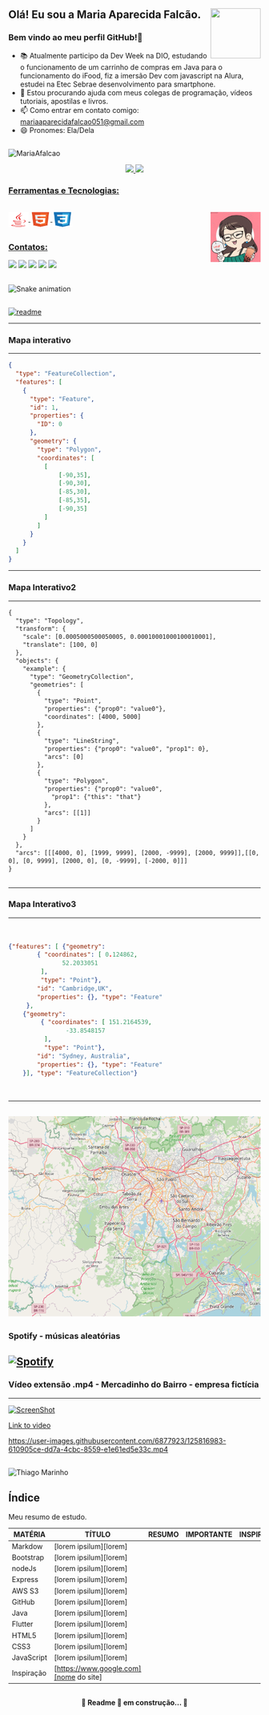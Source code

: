 
## Olá! Eu sou a Maria Aparecida Falcão.  <img src="https://github.com/MariaAfalcao/MariaAfalcao/blob/main/video.gif" width="100" height="100" align="right">

### Bem vindo ao meu perfil GitHub!👋

- 📚 Atualmente participo da Dev Week na DIO, estudando o funcionamento de um carrinho de compras em Java para o funcionamento do iFood, fiz a imersão Dev com javascript na Alura, estudei na Etec Sebrae desenvolvimento para smartphone.
- 🤔 Estou procurando ajuda com meus colegas de programação, vídeos tutoriais, apostilas e livros.
- 📫 Como entrar em contato comigo: mariaaparecidafalcao051@gmail.com
- 😄 Pronomes: Ela/Dela

##

<p align="left"><img src="https://komarev.com/ghpvc/?username=MariaAfalcao&label=Profile%20views&color=0e75b6&style=flat" alt="MariaAfalcao" /> </p>

<div align="center">
  <a href="https://github.com/MariaAfalcao">
  <img height="180em" src="https://github-readme-stats.vercel.app/api?username=MariaAfalcao&show_icons=true&theme=highcontrast&include_all_commits=true&count_private=true"/>
  <img height="180em" src="https://github-readme-stats.vercel.app/api/top-langs/?username=MariaAfalcao&layout=compact&langs_count=7&theme=highcontrast"/>
</div>
  
 ### Ferramentas e Tecnologias:
  
  <div style="display: inline_block"><br>
  <img align="center" alt="Maria-Java" height="30" width="40" src="https://raw.githubusercontent.com/devicons/devicon/master/icons/java/java-plain.svg">
  <img align="center" alt="Maria-HTML5" height="30" width="40" src="https://raw.githubusercontent.com/devicons/devicon/master/icons/html5/html5-original.svg">
  <img align="center" alt="Maria-CSS3" height="30" width="40" src="https://raw.githubusercontent.com/devicons/devicon/master/icons/css3/css3-original.svg">
 
<img src="https://github.com/MariaAfalcao/imagem/blob/main/gif-300x300-n.gif" width="100" height="100" align="right">
</div>
  
  ##
  
### Contatos:

<div>
<a href="https://www.youtube.com/channel/UCU8Ln-zELwRuSHc98SwnfNg" target="_blank"><img src="https://img.shields.io/badge/YouTube-FF0000?style=for-the-badge&logo=youtube&logoColor=white" target="_blank"></a>
<a href="https://www.instagram.com/maria.afalcao3/" target="_blank"><img src="https://img.shields.io/badge/-Instagram-%23E4405F?style=for-the-badge&logo=instagram&logoColor=white" target="_blank"></a>
<a href="https://twitter.com/MariaAfalcao" target="_blank"><img src="https://img.shields.io/badge/Twitter-9146FF?style=for-the-badge&logo=twitter&logoColor=white" target="_blank"></a>
<a href = "mailto:mariaaparecidafalcao051@gmail.com"><img src="https://img.shields.io/badge/Gmail-D14836?style=for-the-badge&logo=gmail&logoColor=white" target="_blank"></a>
<a href="https://www.linkedin.com/in/maria-aparecida-falc%C3%A3o-68242917a/" target="_blank"><img src="https://img.shields.io/badge/-LinkedIn-%230077B5?style=for-the-badge&logo=linkedin&logoColor=white" target="_blank"></a>   
</div>

##
  ![Snake animation](https://github.com/MariaAfalcao/MariaAfalcao/blob/output/github-contribution-grid-snake.svg)

##

</div>
 
[![ readme ](https://github-readme-stats.vercel.app/api/pin/?username=MariaAfalcao&repo=MariaAfalcao&theme=react)](https://github.com/MariaAfalcao/MariaAfalcao) 

----------------------------------------

### Mapa interativo

----------------------------------------

```geojson
{
  "type": "FeatureCollection",
  "features": [
    {
      "type": "Feature",
      "id": 1,
      "properties": {
        "ID": 0
      },
      "geometry": {
        "type": "Polygon",
        "coordinates": [
          [
              [-90,35],
              [-90,30],
              [-85,30],
              [-85,35],
              [-90,35]
          ]
        ]
      }
    }
  ]
}
```

--------------------------------

### Mapa Interativo2

--------------------------------

```topojson
{
  "type": "Topology",
  "transform": {
    "scale": [0.0005000500050005, 0.00010001000100010001],
    "translate": [100, 0]
  },
  "objects": {
    "example": {
      "type": "GeometryCollection",
      "geometries": [
        {
          "type": "Point",
          "properties": {"prop0": "value0"},
          "coordinates": [4000, 5000]
        },
        {
          "type": "LineString",
          "properties": {"prop0": "value0", "prop1": 0},
          "arcs": [0]
        },
        {
          "type": "Polygon",
          "properties": {"prop0": "value0",
            "prop1": {"this": "that"}
          },
          "arcs": [[1]]
        }
      ]
    }
  },
  "arcs": [[[4000, 0], [1999, 9999], [2000, -9999], [2000, 9999]],[[0, 0], [0, 9999], [2000, 0], [0, -9999], [-2000, 0]]]
}


```

-------------------------

### Mapa Interativo3

------------------------


``` geojson


{"features": [ {"geometry":
        { "coordinates": [ 0.124862,
               52.2033051
         ],
         "type": "Point"},
        "id": "Cambridge,UK",
        "properties": {}, "type": "Feature"
     },
    {"geometry":
         { "coordinates": [ 151.2164539,
                -33.8548157
          ],
          "type": "Point"},
        "id": "Sydney, Australia",
        "properties": {}, "type": "Feature"
    }], "type": "FeatureCollection"}
    
    
```


------------------------

##


<img src="https://github.com/MariaAfalcao/imagem/blob/main/map.png" width="1000" height="400" align="center">

##

### Spotify - músicas aleatórias

[![Spotify](https://github-readme-remake.vercel.app/api/spotify)](https://open.spotify.com/track/2diKs21Dq3e6K2gfhMJLCO?si=b98b00ef5e7740e3)
<br/>
---

### Vídeo extensão .mp4 - Mercadinho do Bairro - empresa fictícia
-----------------------------------------------------------------

[![ScreenShot](https://raw.github.com/GabLeRoux/WebMole/master/ressources/WebMole_Youtube_Video.png)](https://github.com/MariaAfalcao/imagem/blob/main/91cda442-4db6-4ed4-9dad-5cf74907f37c-0-84c522b1-82cc-48df-bac0-89ab94709a57.mp4  )

[Link to video](https://github.com/MariaAfalcao/imagem/blob/main/91cda442-4db6-4ed4-9dad-5cf74907f37c-0-84c522b1-82cc-48df-bac0-89ab94709a57.mp4)

https://user-images.githubusercontent.com/6877923/125816983-610905ce-dd7a-4cbc-8559-e1e61ed5e33c.mp4

##

![Thiago Marinho](https://pbs.twimg.com/profile_banners/41742474/1490016588/1500x500)

##


## Índice

Meu resumo de estudo.

| MATÉRIA | TÍTULO | RESUMO | IMPORTANTE | INSPIRAÇÃO | 
| ------ | ------ | ------ | ------ |------ | 
| Markdow | [lorem ipsilum][lorem] |
| Bootstrap | [lorem ipsilum][lorem] |
| nodeJs | [lorem ipsilum][lorem] |
| Express | [lorem ipsilum][lorem] |
| AWS S3 | [lorem ipsilum][lorem] |
| GitHub | [lorem ipsilum][lorem] |
| Java | [lorem ipsilum][lorem] |
| Flutter | [lorem ipsilum][lorem] |
| HTML5 | [lorem ipsilum][lorem] |
| CSS3 | [lorem ipsilum][lorem] |
| JavaScript | [lorem ipsilum][lorem] |
| Inspiração | [https://www.google.com][nome do site] |

##

<h4 align="center"> 
	🚧  Readme 🚀 em construção...  🚧
</h4>

##

</div>
